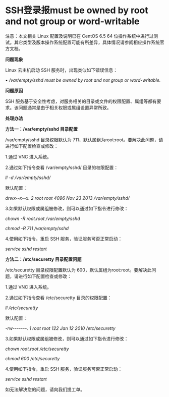 # SSH登录报must be owned by root and not group or word-writable




注意：本文相关 Linux 配置及说明已在 CentOS 6.5 64 位操作系统中进行过测试。其它类型及版本操作系统配置可能有所差异，具体情况请参阅相应操作系统官方文档。



**问题现象**

Linux 云主机启动 SSH 服务时，出现类似如下错误信息：

*• /var/empty/sshd must be owned by root and not group or word-writable.*



**问题原因**

SSH 服务基于安全性考虑，对服务相关的目录或文件的权限配置、属组等都有要求。该问题通常是由于相关权限或属组设置异常所致。



**处理办法**

**方法一：/var/empty/sshd 目录配置**


/var/empty/sshd 目录权限默认为 711，默认属组为root:root。要解决此问题，请进行如下配置检查或修改：

1.通过 VNC 进入系统。

2.通过如下指令查看 /var/empty/sshd/ 目录的权限配置：


*ll -d /var/empty/sshd/*

默认配置：

*drwx--x--x. 2 root root 4096 Nov 23  2013 /var/empty/sshd/*



3.如果默认权限或属组被修改，则可以通过如下指令进行修改：


*chown -R root.root /var/empty/sshd* 

*chmod -R 711 /var/empty/sshd*


4.使用如下指令，重启 SSH 服务，验证服务可否正常启动：


*service sshd restart*


**方法二：/etc/securetty 目录配置问题**

/etc/securetty 目录权限配置默认为 600，默认属组为root:root。要解决此问题，请进行如下配置检查或修改：

1.通过 VNC 进入系统。

2.通过如下指令查看 /etc/securetty 目录的权限配置：


*ll /etc/securetty*

默认配置：

*-rw-------. 1 root root 122 Jan 12  2010 /etc/securetty*


3.如果默认权限或属组被修改，则可以通过如下指令进行修改：


*chown root.root /etc/securetty*

*chmod 600 /etc/securetty*


4.使用如下指令，重启 SSH 服务，验证服务可否正常启动：


*service sshd restart*


如无法解决您的问题，请向我们提工单。